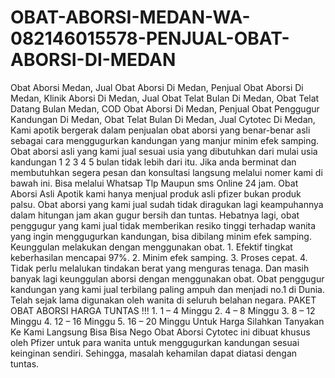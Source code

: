 # OBAT-ABORSI-MEDAN-WA-082146015578-PENJUAL-OBAT-ABORSI-DI-MEDAN
Obat Aborsi Medan, Jual Obat Aborsi Di Medan, Penjual Obat Aborsi Di Medan, Klinik Aborsi Di Medan, Jual Obat Telat Bulan Di Medan, Obat Telat Datang Bulan Medan, COD Obat Aborsi Di Medan, Penjual Obat Penggugur Kandungan Di Medan, Obat Telat Bulan Di Medan, Jual Cytotec Di Medan,   Kami apotik bergerak dalam penjualan obat aborsi yang benar-benar asli sebagai cara menggugurkan kandungan yang manjur minim efek samping.  Obat aborsi asli yang kami jual sesuai usia yang dibutuhkan dari mulai usia kandungan 1 2 3 4 5 bulan tidak lebih dari itu.  Jika anda berminat dan membutuhkan segera pesan dan konsultasi langsung melalui nomer kami di bawah ini.  Bisa melalui Whatsap Tlp Maupun sms Online 24 jam.  Obat Aborsi Asli Apotik kami hanya menjual produk asli pfizer bukan produk palsu. Obat aborsi yang kami jual sudah tidak diragukan lagi keampuhannya dalam hitungan jam akan gugur bersih dan tuntas.  Hebatnya lagi, obat penggugur yang kami jual tidak memberikan resiko tinggi terhadap wanita yang ingin menggugurkan kandungan, bisa dibilang minim efek samping.  Keunggulan melakukan dengan menggunakan obat.  1. Efektif tingkat keberhasilan mencapai 97%.  2. Minim efek samping.  3. Proses cepat.  4. Tidak perlu melalukan tindakan berat yang menguras tenaga.  Dan masih banyak lagi keunggulan aborsi dengan menggunakan obat.  Obat penggugur kandungan yang kami jual terbilang paling ampuh dan menjadi no.1 di Dunia. Telah sejak lama digunakan oleh wanita di seluruh belahan negara.  PAKET OBAT ABORSI HARGA TUNTAS !!!  1. 1 – 4 Minggu  2. 4 – 8 Minggu 3. 8 – 12 Minggu  4. 12 – 16 Minggu 5. 16 – 20 Minggu  Untuk Harga Silahkan Tanyakan Ke Kami Langsung Bisa Bisa Nego  Obat Aborsi Cytotec ini dibuat khusus oleh Pfizer untuk para wanita untuk menggugurkan kandungan sesuai keinginan sendiri. Sehingga, masalah kehamilan dapat diatasi dengan tuntas.
